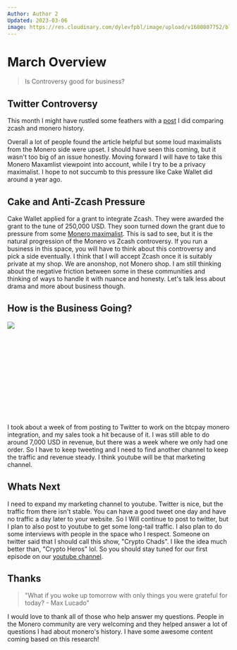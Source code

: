 ```yaml
---
Author: Author 2
Updated: 2023-03-06
image: https://res.cloudinary.com/dylevfpbl/image/upload/v1680807752/blog/dgoon21_two_spies_fighting_ef27cd3c-c5ed-43d9-bb95-45b28c5840a7.png
---
```


# March Overview

> Is Controversy good for business?

<!-- more -->

## Twitter Controversy
This month I might have rustled some feathers with a [post](https://twitter.com/AnonShopApp/status/1642965246037094401) I did comparing zcash and monero history. 

Overall a lot of people found the article helpful but some loud maximalists from the Monero side were upset. I should have seen this coming, but it wasn't too big of an issue honestly. Moving forward I will have to take this Monero Maxamlist viewpoint into account, while I try to be a privacy maximalist. I hope to not succumb to this pressure like Cake Wallet did around a year ago.

## Cake and Anti-Zcash Pressure

Cake Wallet applied for a grant to integrate Zcash. They were awarded the grant to the tune of 250,000 USD. They soon turned down the grant due to pressure from some [Monero maximalist](https://monero.observer/cake-wallet-to-add-zcash-support-monero-community-disappointed/). This is sad to see, but it is the natural progression of the Monero vs Zcash controversy. If you run a business in this space, you will have to think about this controversy and pick a side eventually. I think that I will accept Zcash once it is suitably private at my shop. We are anonshop, not Monero shop.
I am still thinking about the negative friction between some in these communities and thinking of ways to handle it with nuance and honesty. Let's talk less about drama and more about business though.


## How is the Business Going?
<img src="https://res.cloudinary.com/dylevfpbl/image/upload/v1677823479/blog/random/adfafdfa.gif" 
        width="auto" 
        height="auto" 
        style="display: block; margin: 0 auto; padding-bottom: 5vh;" />

I took about a week of from posting to Twitter to work on the btcpay monero integration, and my sales took a hit because of it. I was still able to do around 7,000 USD in revenue, but there was a week where we only had one order. So I have to keep tweeting and I need to find another channel to keep the traffic and revenue steady. I think youtube will be that marketing channel.


## Whats Next

I need to expand my marketing channel to youtube. Twitter is nice, but the traffic from there isn't stable. You can have a good tweet one day and have no traffic a day later to your website. So I Will continue to post to twitter, but I plan to also post to youtube to get some long-tail traffic. I also plan to do some interviews with people in the space who I respect. Someone on twitter said that I should call this show, "Crypto Chads". I like the idea much better than, "Crypto Heros" lol. So you should stay tuned for our first episode on our [youtube channel](https://www.youtube.com/channel/UCJhUULkUHVZKDMkhJlmGOGQ).

## Thanks
> "What if you woke up tomorrow with only things you were grateful for today? - Max Lucado"

I would love to thank all of those who help answer my questions. People in the Monero community are very welcoming and they helped answer a lot of questions I had about monero's history. I have some awesome content coming based on this research! 